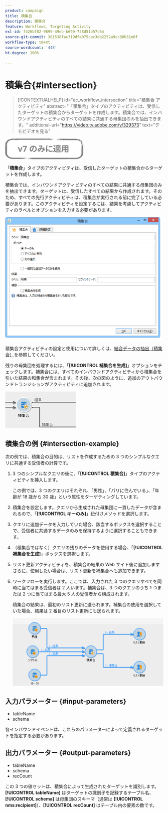 ```yaml
---
product: campaign
title: 積集合
description: 積集合
feature: Workflows, Targeting Activity
exl-id: f426bf02-9899-49eb-b699-728d51b57c64
source-git-commit: 381538fac319dfa075cac3db2252a9cc80b31e0f
workflow-type: tm+mt
source-wordcount: '448'
ht-degree: 100%

---
```


# 積集合{#intersection}

>[!CONTEXTUALHELP]
>id="ac_workflow_intersection"
>title="積集合 アクティビティ"
>abstract="「積集合」タイプのアクティビティは、受信したターゲットの積集合からターゲットを作成します。積集合では、インバウンドアクティビティのすべての結果に共通する母集団のみを抽出できます。"
>additional-url="https://video.tv.adobe.com/v/329373" text="デモビデオを見る"


![](../../assets/v7-only.svg)

「**積集合**」タイプのアクティビティは、受信したターゲットの積集合からターゲットを作成します。

積集合では、インバウンドアクティビティのすべての結果に共通する母集団のみを抽出できます。ターゲットは、受信したすべての結果から作成されます。そのため、すべての先行アクティビティは、積集合が実行される前に完了している必要があります。このアクティビティを設定するには、結果を考慮してアクティビティのラベルとオプションを入力する必要があります。

![](assets/s_user_segmentation_inter.png)

積集合アクティビティの設定と使用について詳しくは、[結合データの抽出（積集合）](targeting-data.md#extracting-joint-data--intersection-)を参照してください。

残りの母集団を処理するには、「**[!UICONTROL 補集合を生成]**」オプションをチェックします。補集合には、すべてのインバウンドアクティビティから積集合を引いた結果の和集合が含まれます。その後、次の図のように、追加のアウトバウンドトランジションがアクティビティに追加されます。

![](assets/s_user_segmentation_inter_compl.png)

## 積集合の例 {#intersection-example}

次の例では、積集合の目的は、リストを作成するための 3 つのシンプルなクエリに共通する受信者の計算です。

1. 3 つのシンプルなクエリの後に、「**[!UICONTROL 積集合]**」タイプのアクティビティを挿入します。

   この例では、3 つのクエリはそれぞれ、「男性」、「パリに住んでいる」、「年齢が 18 歳から 30 歳」という属性をターゲティングしています。

1. 積集合を設定します。クエリから生成された母集団に一貫したデータが含まれるので、「**[!UICONTROL キーのみ]**」紐付けメソッドを選択します。
1. クエリに追加データを入力していた場合、該当するボックスを選択することで、受信者に共通するデータのみを保持するように選択することもできます。
1. （積集合ではなく）クエリの残りのデータを使用する場合、「**[!UICONTROL 補集合を生成]**」ボックスを選択します。
1. リスト更新アクティビティを、積集合の結果の Web サイト後に追加しますさらに、使用したい場合は、リスト更新を補集合へも追加できます。
1. ワークフローを実行します。ここでは、入力された 3 つのクエリすべてを同時に当てはまる受信者は 2 人います。補集合は、3 つのクエリのうち 1 つまたは 2 つに当てはまる最大 5 人の受信者から構成されます。

   積集合の結果は、最初のリスト更新に送られます。補集合の使用を選択していた場合、結果は 2 番目のリスト更新にも送られます。

   ![](assets/intersection_example.png)

## 入力パラメーター {#input-parameters}

* tableName
* schema

各インバウンドイベントは、これらのパラメーターによって定義されるターゲットを指定する必要があります。

## 出力パラメーター {#output-parameters}

* tableName
* schema
* recCount

この 3 つの値セットは、積集合によって生成されたターゲットを識別します。**[!UICONTROL tableName]** はターゲットの識別子を記録するテーブル名、**[!UICONTROL schema]** は母集団のスキーマ（通常は **[!UICONTROL nms:recipient]**）、**[!UICONTROL recCount]** はテーブル内の要素の数です。
